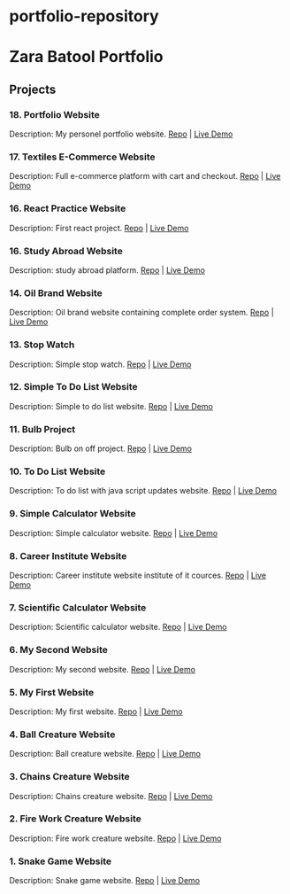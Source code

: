 # portfolio-repository
# Zara Batool Portfolio

## Projects

### 18. Portfolio Website
Description: My personel portfolio website.
[Repo](https://github.com/zara261/orbit-council) | [Live Demo](https://orbitcouncil.com)

### 17. Textiles E-Commerce Website
Description: Full e-commerce platform with cart and checkout.
[Repo](https://github.com/zara261/textiles-ecommerce) | [Live Demo](https://textiles.com)

### 16. React Practice Website
Description: First react project.
[Repo](https://github.com/zara261/react-project) | [Live Demo](https://zara261.github.io/react-project/)

### 16. Study Abroad Website
Description: study abroad platform.
[Repo](https://github.com/zara261/study-abroad-website) | [Live Demo](https://zara261.github.io/study-abroad-website/)

### 14. Oil Brand Website
Description: Oil brand website containing complete order system.
[Repo](https://github.com/zara261/oil-brand-website) | [Live Demo](https://zara261.github.io/oil-brand-website/)

### 13. Stop Watch
Description: Simple stop watch.
[Repo](https://github.com/zara261/stop-watch) | [Live Demo](https://zara261.github.io/stop-watch/)

### 12. Simple To Do List Website
Description: Simple to do list website.
[Repo](https://github.com/zara261/simple-to-do-list) | [Live Demo](https://zara261.github.io/simple-to-do-list/)

### 11. Bulb Project
Description: Bulb on off project.
[Repo](https://github.com/zara261/bulb-on-off) | [Live Demo](https://zara261.github.io/bulb-on-off/)

### 10. To Do List Website
Description: To do list with java script updates website.
[Repo](https://github.com/zara261/to-do-list-with-js) | [Live Demo](https://zara261.github.io/to-do-list-with-js/)

### 9. Simple Calculator Website
Description: Simple calculator website.
[Repo](https://github.com/zara261/simple-calculator) | [Live Demo](https://zara261.github.io/simple-calculator/)

### 8. Career Institute Website
Description: Career institute website institute of it cources.
[Repo](https://github.com/zara261/career-WS) | [Live Demo](https://zara261.github.io/career-WS/)

### 7. Scientific Calculator Website
Description: Scientific calculator website.
[Repo](https://github.com/zara261/scientific-calculator) | [Live Demo](https://zara261.github.io/scientific-calculator/)

### 6. My Second Website
Description: My second website.
[Repo](https://github.com/zara261/2nd-website) | [Live Demo]( https://zara261.github.io/2nd-website/)

### 5. My First Website
Description: My first website.
[Repo](https://github.com/zara261/1st-website) | [Live Demo](https://zara261.github.io/1st-website/)

### 4. Ball Creature Website
Description: Ball creature website.
[Repo](https://github.com/zara261/ball-creature) | [Live Demo](https://zara261.github.io/ball-creature/)

### 3. Chains Creature Website
Description: Chains creature website.
[Repo](https://github.com/zara261/chains-creature) | [Live Demo](https://zara261.github.io/chains-creature/)

### 2. Fire Work Creature Website
Description: Fire work creature website.
[Repo](https://github.com/zara261/fire-works-creature) | [Live Demo](https://zara261.github.io/fire-works-creature/)

### 1. Snake Game Website
Description: Snake game website.
[Repo](https://github.com/zara261/snake-game) | [Live Demo](https://zara261.github.io/snake-game/)



